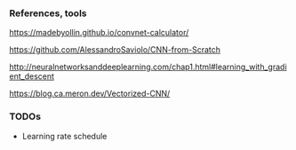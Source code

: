 ### References, tools
https://madebyollin.github.io/convnet-calculator/

https://github.com/AlessandroSaviolo/CNN-from-Scratch

http://neuralnetworksanddeeplearning.com/chap1.html#learning_with_gradient_descent

https://blog.ca.meron.dev/Vectorized-CNN/

### TODOs
- Learning rate schedule
